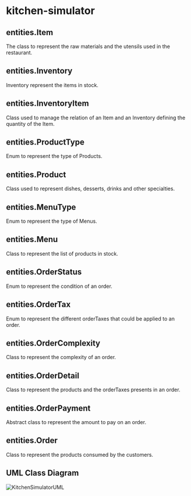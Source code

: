 # kitchen-simulator

## entities.Item
The class to represent the raw materials and the utensils used in the restaurant.

## entities.Inventory
Inventory represent the items in stock.

## entities.InventoryItem
Class used to manage the relation of an Item and an Inventory defining the quantity of the Item.

## entities.ProductType
Enum to represent the type of Products.

## entities.Product
Class used to represent dishes, desserts, drinks and other specialties.

## entities.MenuType
Enum to represent the type of Menus.

## entities.Menu
Class to represent the list of products in stock.

## entities.OrderStatus
Enum to represent the condition of an order.

## entities.OrderTax
Enum to represent the different orderTaxes that could be applied to an order.

## entities.OrderComplexity
Class to represent the complexity of an order.

## entities.OrderDetail
Class to represent the products and the orderTaxes presents in an order.

## entities.OrderPayment
Abstract class to represent the amount to pay on an order.

## entities.Order
Class to represent the products consumed by the customers.

## UML Class Diagram
![KitchenSimulatorUML](https://user-images.githubusercontent.com/12875895/162305016-b951897b-f283-40d9-8fa6-295de6e34ae7.jpg)
